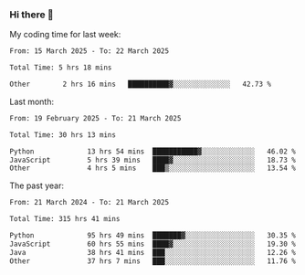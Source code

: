 ### Hi there 👋

My coding time for last week:

<!--START_SECTION:week-->

```txt
From: 15 March 2025 - To: 22 March 2025

Total Time: 5 hrs 18 mins

Other        2 hrs 16 mins   ██████████▓░░░░░░░░░░░░░░   42.73 %
```

<!--END_SECTION:week-->

Last month:

<!--START_SECTION:month-->

```txt
From: 19 February 2025 - To: 21 March 2025

Total Time: 30 hrs 13 mins

Python             13 hrs 54 mins  ███████████▓░░░░░░░░░░░░░   46.02 %
JavaScript         5 hrs 39 mins   ████▓░░░░░░░░░░░░░░░░░░░░   18.73 %
Other              4 hrs 5 mins    ███▒░░░░░░░░░░░░░░░░░░░░░   13.54 %
```

<!--END_SECTION:month-->

The past year:

<!--START_SECTION:year-->

```txt
From: 21 March 2024 - To: 21 March 2025

Total Time: 315 hrs 41 mins

Python             95 hrs 49 mins  ███████▓░░░░░░░░░░░░░░░░░   30.35 %
JavaScript         60 hrs 55 mins  ████▓░░░░░░░░░░░░░░░░░░░░   19.30 %
Java               38 hrs 41 mins  ███░░░░░░░░░░░░░░░░░░░░░░   12.26 %
Other              37 hrs 7 mins   ███░░░░░░░░░░░░░░░░░░░░░░   11.76 %
```

<!--END_SECTION:year-->
